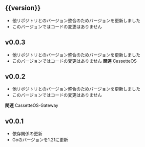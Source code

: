 ## {{version}} 

- 他リポジトリとのバージョン整合のためバージョンを更新しました
- このバージョンではコードの変更はありません
## v0.0.3
- 他リポジトリとのバージョン整合のためバージョンを更新しました
- このバージョンではコードの変更はありません
**関連**
CassetteOS

## v0.0.2
- 他リポジトリとのバージョン整合のためバージョンを更新しました
- このバージョンではコードの変更はありません

**関連**
CassetteOS-Gateway

## v0.0.1
- 依存関係の更新
- Goのバージョンを1.21に更新